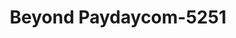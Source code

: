 ---
f_zip-code: 92354
f_state-code: CA
title: Beyond Paydaycom-5251
f_phone: 909-478-5451
f_city-only: Loma Linda
f_address: 25556 Barton Rd Loma Linda
f_location-unique-id: '5251'
slug: beyond-paydaycom-5251
updated-on: '2024-05-30T13:46:58.046Z'
created-on: '2024-05-30T13:36:59.803Z'
published-on: '2024-05-30T13:54:32.469Z'
f_city-state: cms/city/loma-linda-ca.md
f_company: cms/company/beyond-paydaycom.md
f_state: cms/state/california.md
layout: '[payday-loan].html'
tags: payday-loan
---